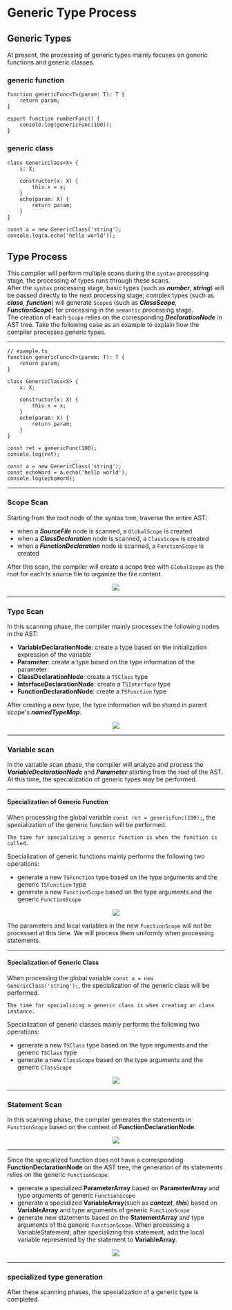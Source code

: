 # Generic Type Process

## Generic Types
At present, the processing of generic types mainly focuses on generic functions and generic classes.  

### generic function
```
function genericFunc<T>(param: T): T {
    return param;
}

export function numberFunc() {
    console.log(genericFunc(100));
}
```

### generic class
```
class GenericClass<X> {
    x: X;

    constructor(x: X) {
        this.x = x;
    }
    echo(param: X) {
        return param;
    }
}

const a = new GenericClass('string');
console.log(a.echo('hello world'));
```

## Type Process
This compiler will perform multiple scans during the `syntax` processing stage, the processing of types runs through these scans.  
After the `syntax` processing stage, basic types (such as ***number***, ***string***) will be passed directly to the next processing stage; complex types (such as ***class***, ***function***) will generate `Scope`s (such as ***ClassScope***, ***FunctionScope***) for processing in the `semantic` processing stage.  
The creation of each `Scope` relies on the corresponding ***DeclarationNode*** in AST tree. Take the following case as an example to explain how the compiler processes generic types.

- - -

```
// example.ts
function genericFunc<T>(param: T): T {
    return param;
}

class GenericClass<X> {
    x: X;

    constructor(x: X) {
        this.x = x;
    }
    echo(param: X) {
        return param;
    }
}

const ret = genericFunc(100);
console.log(ret);

const a = new GenericClass('string');
const echoWord = a.echo('hello world');
console.log(echoWord);
```
- - -

### Scope Scan
Starting from the root node of the syntax tree, traverse the entire AST: 
- when a ***SourceFile*** node is scanned, a `GlobalScope` is created
- when a ***ClassDeclaration*** node is scanned, a `ClassScope` is created
- when a ***FunctionDeclaration*** node is scanned, a `FunctionScope` is created

After this scan, the compiler will create a scope tree with `GlobalScope` as the root for each ts source file to organize the file content.  

<div align=center>
	<img src="./img/scope_tree.png"/>
</div>

- - -

### Type Scan
In this scanning phase, the compiler mainly processes the following nodes in the AST: 
- **VariableDeclarationNode**: create a type based on the initialization expression of the variable
- **Parameter**: create a type based on the type information of the parameter
- **ClassDeclarationNode**: create a `TSClass` type
- **InterfaceDeclarationNode**: create a `TSInterface` type
- **FunctionDeclarationNode**: create a `TSFunction` type
  
After creating a new type, the type information will be stored in parent scope's ***namedTypeMap***.  

<div align=center>
	<img src="./img/type_scan.png"/>
</div>

- - -

### Variable scan
In the variable scan phase, the compiler will analyze and process the ***VariableDeclarationNode*** and ***Parameter*** starting from the root of the AST. At this time, the specialization of generic types may be performed.   

- - -

#### Specialization of Generic Function
When processing the global variable `const ret = genericFunc(100);`, the specialization of the generic function will be performed.

```
The time for specializing a generic function is when the function is called.
```

Specialization of generic functions mainly performs the following two operations:
- generate a new `TSFunction` type based on the type arguments and the generic `TSFunction` type
- generate a new `FunctionScope` based on the type arguments and the generic `FunctionScope`  

<div align=center>
	<img src="./img/generic_function_specialization.png"/>
</div>

The parameters and local variables in the new `FunctionScope` will not be processed at this time. We will process them uniformly when processing statements.  

- - -

#### Specialization of Generic Class
When processing the global variable `const a = new GenericClass('string');`, the specialization of the generic class will be performed.

```
The time for specializing a generic class is when creating an class instance.
```

Specialization of generic classes mainly performs the following two operations:
- generate a new `TSClass` type based on the type arguments and the generic `TSClass` type
- generate a new `ClassScope` based on the type arguments and the generic `ClassScope`  

<div align=center>
	<img src="./img/generic_class_specialization.png"/>
</div>

- - -

### Statement Scan
In this scanning phase, the compiler generates the statements in `FunctionScope` based on the content of **FunctionDeclarationNode**.

<div align=center>
	<img src="./img/statement_scan.png"/>
</div>

- - -

Since the specialized function does not have a corresponding **FunctionDeclarationNode** on the AST tree, the generation of its statements relies on the generic `FunctionScope`:
- generate a specialized **ParameterArray** based on **ParameterArray** and type arguments of generic `FunctionScope`
- generate a specialized **VariableArray**(such as ***context***, ***this***) based on **VariableArray** and type arguments of generic `FunctionScope`
- generate new statements based on the **StatementArray** and type arguments of the generic `FunctionScope`. When processing a VariableStatement, after specializing this statement, add the local variable represented by the statement to **VariableArray**.

<div align=center>
	<img src="./img/specialized_statement_gen.png"/>
</div>

- - -

### specialized type generation
After these scanning phases, the specialization of a generic type is completed.